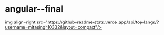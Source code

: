 # angular--final
img align=right  src="https://github-readme-stats.vercel.app/api/top-langs/?username=mitasingh10332&layout=compact"/> 
